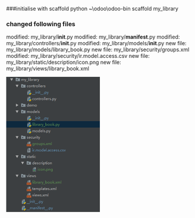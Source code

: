 ###initialise with scaffold
python ~\odoo\odoo-bin scaffold my_library

### changed following files
modified:   my_library/__init__.py
modified:   my_library/__manifest__.py
modified:   my_library/controllers/__init__.py
modified:   my_library/models/__init__.py
new file:   my_library/models/library_book.py
new file:   my_library/security/groups.xml
modified:   my_library/security/ir.model.access.csv
new file:   my_library/static/description/icon.png
new file:   my_library/views/library_book.xml

<img src="https://github.com/hanminghe/myodoo12tests/blob/master/img/001.png" width="50%">